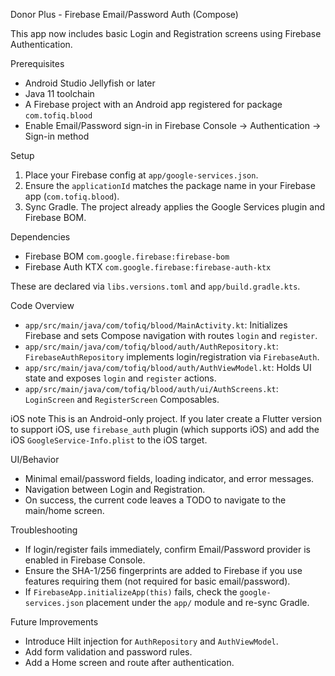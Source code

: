 Donor Plus - Firebase Email/Password Auth (Compose)

This app now includes basic Login and Registration screens using Firebase Authentication.

Prerequisites
- Android Studio Jellyfish or later
- Java 11 toolchain
- A Firebase project with an Android app registered for package `com.tofiq.blood`
- Enable Email/Password sign-in in Firebase Console → Authentication → Sign-in method

Setup
1. Place your Firebase config at `app/google-services.json`.
2. Ensure the `applicationId` matches the package name in your Firebase app (`com.tofiq.blood`).
3. Sync Gradle. The project already applies the Google Services plugin and Firebase BOM.

Dependencies
- Firebase BOM `com.google.firebase:firebase-bom`
- Firebase Auth KTX `com.google.firebase:firebase-auth-ktx`

These are declared via `libs.versions.toml` and `app/build.gradle.kts`.

Code Overview
- `app/src/main/java/com/tofiq/blood/MainActivity.kt`: Initializes Firebase and sets Compose navigation with routes `login` and `register`.
- `app/src/main/java/com/tofiq/blood/auth/AuthRepository.kt`: `FirebaseAuthRepository` implements login/registration via `FirebaseAuth`.
- `app/src/main/java/com/tofiq/blood/auth/AuthViewModel.kt`: Holds UI state and exposes `login` and `register` actions.
- `app/src/main/java/com/tofiq/blood/auth/ui/AuthScreens.kt`: `LoginScreen` and `RegisterScreen` Composables.

iOS note
This is an Android-only project. If you later create a Flutter version to support iOS, use `firebase_auth` plugin (which supports iOS) and add the iOS `GoogleService-Info.plist` to the iOS target.

UI/Behavior
- Minimal email/password fields, loading indicator, and error messages.
- Navigation between Login and Registration.
- On success, the current code leaves a TODO to navigate to the main/home screen.

Troubleshooting
- If login/register fails immediately, confirm Email/Password provider is enabled in Firebase Console.
- Ensure the SHA-1/256 fingerprints are added to Firebase if you use features requiring them (not required for basic email/password).
- If `FirebaseApp.initializeApp(this)` fails, check the `google-services.json` placement under the `app/` module and re-sync Gradle.

Future Improvements
- Introduce Hilt injection for `AuthRepository` and `AuthViewModel`.
- Add form validation and password rules.
- Add a Home screen and route after authentication.


